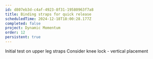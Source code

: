 ```yaml
---
id: d807eb3d-c4af-4923-8f31-19580963f7a8
title: Binding straps for quick release
scheduledTime: 2024-12-18T18:00:28.177Z
completed: false
project: Dynamic Momentum
order: 12
persistent: true
---
```


Initial test on upper leg straps
Consider knee lock - vertical placement